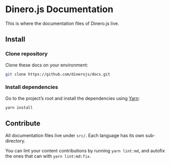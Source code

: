 # Dinero.js Documentation

This is where the documentation files of Dinero.js live.

## Install

### Clone repository

Clone these docs on your environment:

```sh
git clone https://github.com/dinerojs/docs.git
```

### Install dependencies

Go to the project’s root and install the dependencies using [Yarn][yarn]:

```sh
yarn install
```

## Contribute

All documentation files live under `src/`. Each language has its own
sub-directory.

You can lint your content contributions by running `yarn lint:md`, and autofix
the ones that can with `yarn lint:md:fix`.

[yarn]: https://yarnpkg.com/

